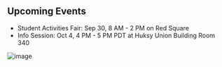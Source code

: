 ## Upcoming Events

- Student Activities Fair: Sep 30, 8 AM - 2 PM on Red Square
- Info Session: Oct 4, 4 PM - 5 PM PDT at Huksy Union Building Room 340

![image](https://user-images.githubusercontent.com/10842684/134971732-db7d0e77-f683-4cdc-a095-3785948cd24d.png)


<!--

WIP

**Here are some ideas to get you started:**

🙋‍♀️ A short introduction - what is your organization all about?
🌈 Contribution guidelines - how can the community get involved?
👩‍💻 Useful resources - where can the community find your docs? Is there anything else the community should know?
🍿 Fun facts - what does your team eat for breakfast?
🧙 Remember, you can do mighty things with the power of [Markdown](https://guides.github.com/features/mastering-markdown/)
-->
